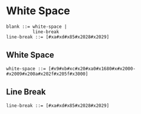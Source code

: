 # White Space

```ebnf
blank ::= white-space |
          line-break
line-break ::= [#xa#xd#x85#x2028#x2029]
```

## White Space

```ebnf
white-space ::= [#x9#xb#xc#x20#xa0#x1680#x#x2000-#x2009#x200a#x202f#x205f#x3000]
```

## Line Break

```ebnf
line-break ::= [#xa#xd#x85#x2028#x2029]
```

